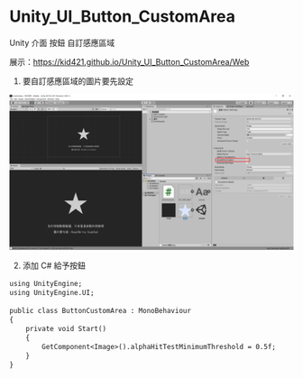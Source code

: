 # Unity_UI_Button_CustomArea
 Unity 介面 按鈕 自訂感應區域

展示：https://kid421.github.io/Unity_UI_Button_CustomArea/Web

1. 要自訂感應區域的圖片要先設定

![Unity 按鈕 自訂感應區](/Tutorial1.png "Unity 按鈕 自訂感應區")

2. 添加 C# 給予按鈕

```
using UnityEngine;
using UnityEngine.UI;

public class ButtonCustomArea : MonoBehaviour
{
    private void Start()
    {
        GetComponent<Image>().alphaHitTestMinimumThreshold = 0.5f;
    }
}
```
